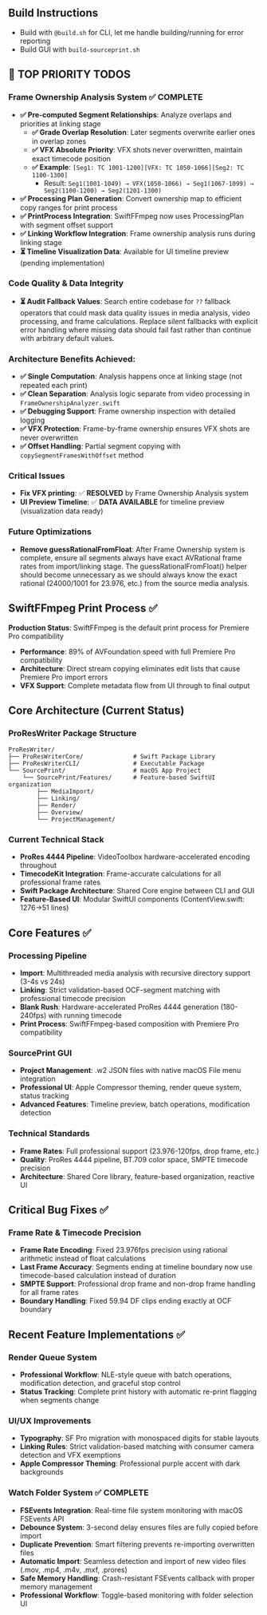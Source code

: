 ## Build Instructions

- Build with `@build.sh` for CLI, let me handle building/running for error reporting
- Build GUI with `build-sourceprint.sh`

## 🎯 TOP PRIORITY TODOS

### Frame Ownership Analysis System ✅ **COMPLETE**
- **✅ Pre-computed Segment Relationships**: Analyze overlaps and priorities at linking stage
  - **✅ Grade Overlap Resolution**: Later segments overwrite earlier ones in overlap zones
  - **✅ VFX Absolute Priority**: VFX shots never overwritten, maintain exact timecode position
  - **✅ Example**: `[Seg1: TC 1001-1200][VFX: TC 1050-1066][Seg2: TC 1100-1300]`
    - Result: `Seg1(1001-1049) → VFX(1050-1066) → Seg1(1067-1099) → Seg2(1100-1200) → Seg2(1201-1300)`
- **✅ Processing Plan Generation**: Convert ownership map to efficient copy ranges for print process
- **✅ PrintProcess Integration**: SwiftFFmpeg now uses ProcessingPlan with segment offset support
- **✅ Linking Workflow Integration**: Frame ownership analysis runs during linking stage
- **⏳ Timeline Visualization Data**: Available for UI timeline preview (pending implementation)

### Code Quality & Data Integrity
- **⏳ Audit Fallback Values**: Search entire codebase for `??` fallback operators that could mask data quality issues in media analysis, video processing, and frame calculations. Replace silent fallbacks with explicit error handling where missing data should fail fast rather than continue with arbitrary default values.

### Architecture Benefits Achieved:
- **✅ Single Computation**: Analysis happens once at linking stage (not repeated each print)
- **✅ Clean Separation**: Analysis logic separate from video processing in `FrameOwnershipAnalyzer.swift`
- **✅ Debugging Support**: Frame ownership inspection with detailed logging
- **✅ VFX Protection**: Frame-by-frame ownership ensures VFX shots are never overwritten
- **✅ Offset Handling**: Partial segment copying with `copySegmentFramesWithOffset` method

### Critical Issues
- **Fix VFX printing**: ✅ **RESOLVED** by Frame Ownership Analysis system
- **UI Preview Timeline**: ✅ **DATA AVAILABLE** for timeline preview (visualization data ready)

### Future Optimizations
- **Remove guessRationalFromFloat**: After Frame Ownership system is complete, ensure all segments always have exact AVRational frame rates from import/linking stage. The guessRationalFromFloat() helper should become unnecessary as we should always know the exact rational (24000/1001 for 23.976, etc.) from the source media analysis.

## SwiftFFmpeg Print Process ✅

**Production Status**: SwiftFFmpeg is the default print process for Premiere Pro compatibility
- **Performance**: 89% of AVFoundation speed with full Premiere Pro compatibility
- **Architecture**: Direct stream copying eliminates edit lists that cause Premiere Pro import errors
- **VFX Support**: Complete metadata flow from UI through to final output

## Core Architecture (Current Status)

### ProResWriter Package Structure
```
ProResWriter/
├── ProResWriterCore/              # Swift Package Library
├── ProResWriterCLI/               # Executable Package  
└── SourcePrint/                   # macOS App Project
    └── SourcePrint/Features/      # Feature-based SwiftUI organization
        ├── MediaImport/
        ├── Linking/ 
        ├── Render/
        ├── Overview/
        └── ProjectManagement/
```

### Current Technical Stack
- **ProRes 4444 Pipeline**: VideoToolbox hardware-accelerated encoding throughout
- **TimecodeKit Integration**: Frame-accurate calculations for all professional frame rates
- **Swift Package Architecture**: Shared Core engine between CLI and GUI
- **Feature-Based UI**: Modular SwiftUI components (ContentView.swift: 1276→51 lines)

## Core Features ✅

### Processing Pipeline
- **Import**: Multithreaded media analysis with recursive directory support (3-4s vs 24s)
- **Linking**: Strict validation-based OCF-segment matching with professional timecode precision
- **Blank Rush**: Hardware-accelerated ProRes 4444 generation (180-240fps) with running timecode
- **Print Process**: SwiftFFmpeg-based composition with Premiere Pro compatibility

### SourcePrint GUI
- **Project Management**: .w2 JSON files with native macOS File menu integration
- **Professional UI**: Apple Compressor theming, render queue system, status tracking
- **Advanced Features**: Timeline preview, batch operations, modification detection

### Technical Standards
- **Frame Rates**: Full professional support (23.976-120fps, drop frame, etc.)
- **Quality**: ProRes 4444 pipeline, BT.709 color space, SMPTE timecode precision
- **Architecture**: Shared Core library, feature-based organization, reactive UI

## Critical Bug Fixes ✅

### Frame Rate & Timecode Precision
- **Frame Rate Encoding**: Fixed 23.976fps precision using rational arithmetic instead of float calculations
- **Last Frame Accuracy**: Segments ending at timeline boundary now use timecode-based calculation instead of duration
- **SMPTE Support**: Professional drop frame and non-drop frame handling for all frame rates
- **Boundary Handling**: Fixed 59.94 DF clips ending exactly at OCF boundary

## Recent Feature Implementations ✅

### Render Queue System
- **Professional Workflow**: NLE-style queue with batch operations, modification detection, and graceful stop control
- **Status Tracking**: Complete print history with automatic re-print flagging when segments change

### UI/UX Improvements
- **Typography**: SF Pro migration with monospaced digits for stable layouts
- **Linking Rules**: Strict validation-based matching with consumer camera detection and VFX exemptions
- **Apple Compressor Theming**: Professional purple accent with dark backgrounds

### Watch Folder System ✅ **COMPLETE**
- **FSEvents Integration**: Real-time file system monitoring with macOS FSEvents API
- **Debounce System**: 3-second delay ensures files are fully copied before import
- **Duplicate Prevention**: Smart filtering prevents re-importing overwritten files
- **Automatic Import**: Seamless detection and import of new video files (.mov, .mp4, .m4v, .mxf, .prores)
- **Safe Memory Handling**: Crash-resistant FSEvents callback with proper memory management
- **Professional Workflow**: Toggle-based monitoring with folder selection UI